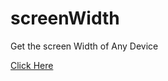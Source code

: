 # screenWidth
Get the screen Width of Any Device</br>

<a href="https://ashishworkspace.github.io/screenWidth/index.html" target="_blank">Click Here</a>

